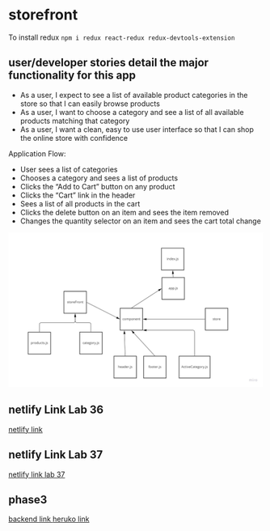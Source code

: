 # storefront

To install redux
`npm i redux react-redux redux-devtools-extension`

## user/developer stories detail the major functionality for this app

+ As a user, I expect to see a list of available product categories in the store so that I can easily browse products
+ As a user, I want to choose a category and see a list of all available products matching that category
+ As a user, I want a clean, easy to use user interface so that I can shop the online store with confidence

Application Flow:

+ User sees a list of categories
+ Chooses a category and sees a list of products
+ Clicks the “Add to Cart” button on any product
+ Clicks the “Cart” link in the header
+ Sees a list of all products in the cart
+ Clicks the delete button on an item and sees the item removed
+ Changes the quantity selector on an item and sees the cart total change

![UML](./uml/uml-36.jpg)

## netlify Link Lab 36
[netlify link](https://6294c2aea0c1d60008f7d2e6--storied-granita-e88875.netlify.app/)

## netlify Link Lab 37
[netlify link lab 37](https://629726e43a82fa72d3c23e90--beautiful-conkies-11f728.netlify.app/)


## phase3

[backend link ](https://github.com/hala277/api-server)
[heruko link](https://hala-api-server.herokuapp.com/prod)
